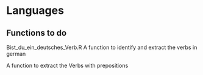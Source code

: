 # Languages

## Functions to do

Bist_du_ein_deutsches_Verb.R
A function to identify and extract the verbs in german

A function to extract the Verbs with prepositions
